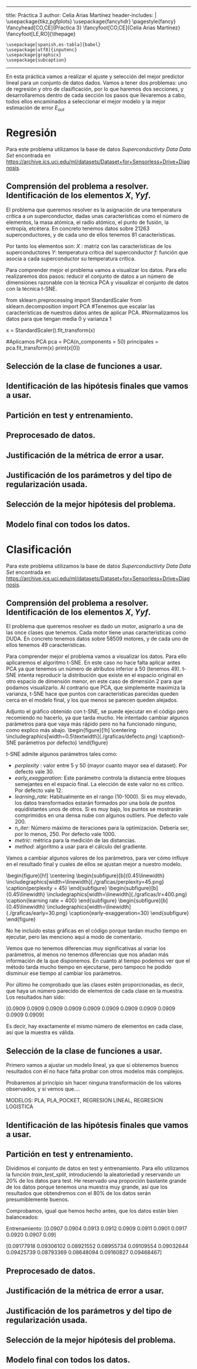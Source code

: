 
---
title: Práctica 3
author: Celia Arias Martínez
header-includes: |
    \usepackage{tikz,pgfplots}
    \usepackage{fancyhdr}
    \pagestyle{fancy}
    \fancyhead[CO,CE]{Pŕactica 3}
    \fancyfoot[CO,CE]{Celia Arias Martínez}
    \fancyfoot[LE,RO]{\thepage}
   
    \usepackage[spanish,es-tabla]{babel}
    \usepackage[utf8]{inputenc}
    \usepackage{graphicx}
    \usepackage{subcaption}
---


En esta práctica vamos a realizar el ajuste y selección del mejor predictor lineal para un conjunto de datos dados. Vamos a tener dos problemas: uno de regresión y otro de clasificación, por lo que haremos dos secciones, y desarrollaremos dentro de cada sección los pasos que llevaremos a cabo, todos ellos encaminados a seleccionar el mejor modelo y la mejor estimación de error $E_{out}$

# Regresión

Para este problema utilizamos la base de datos *Superconductivty Data Data Set* encontrada en https://archive.ics.uci.edu/ml/datasets/Dataset+for+Sensorless+Drive+Diagnosis.


## Comprensión del problema a resolver. Identificación de los elementos $X, Y y f$.

El problema que queremos resolver es la asignación de una temperatura crítica a un superconductor, dadas unas características como el número de elementos, la masa atómica, el radio atómico, el punto de fusión, la entropía, etcétera. En concreto tenemos datos sobre 21263 superconductores, y de cada uno de ellos tenemos 81 características. 

Por tanto los elementos son:
$X$ : matriz con las características de los superconductores
$Y$: temperatura crítica del superconductor
$f$: función que asocia a cada superconductor su temperatura crítica.

Para comprender mejor el problema vamos a visualizar los datos. Para ello realizaremos dos pasos: reducir el conjunto de datos a un número de dimensiones razonable con la técnica PCA y visualizar el conjunto de datos con la técnica t-SNE.

from sklearn.preprocessing import StandardScaler
from sklearn.decomposition import PCA
#Tenemos que escalar las características de nuestros datos antes de aplicar PCA.
#Normalizamos los datos para que tengan media 0 y varianza 1

x = StandardScaler().fit_transform(x)

#Aplicamos PCA
pca = PCA(n_components = 50)
principales = pca.fit_transform(x)
print(x[0])

## Selección de la clase de funciones a usar.


## Identificación de las hipótesis finales que vamos a usar.

## Partición en test y entrenamiento.

## Preprocesado de datos.

## Justificación de la métrica de error a usar.

## Justificación de los parámetros y del tipo de regularización usada.

## Selección de la mejor hipótesis del problema.

## Modelo final con todos los datos.




# Clasificación

Para este problema utilizamos la base de datos *Superconductivty Data Data Set* encontrada en https://archive.ics.uci.edu/ml/datasets/Dataset+for+Sensorless+Drive+Diagnosis.



## Comprensión del problema a resolver. Identificación de los elementos $X, Y y f$.

El problema que queremos resolver es dado un motor, asignarlo a una de las once clases que tenemos. Cada motor tiene unas características como DUDA. En concreto tenemos datos sobre 58509 motores, y de cada uno de ellos tenemos 49 características. 



Para comprender mejor el problema vamos a visualizar los datos. Para ello aplicaremos el algoritmo t-SNE. En este caso no hace falta aplicar antes PCA ya que tenemos un número de atributos inferior a 50 (tenemos 49). t-SNE intenta reproducir la distribución que existe en el espacio original en otro espacio de dimensión menor, en este caso de dimensión 2 para que podamos visualizarlo. Al contrario que PCA, que simplemente maximiza la varianza, t-SNE hace que puntos con características parecidas queden cerca en el modelo final, y los que menos se parecen queden alejados.

Adjunto el gráfico obtenido con t-SNE, se puede ejecutar en el código pero recomiendo no hacerlo, ya que tarda mucho. He intentado cambiar algunos parámetros para que vaya más rápido pero no ha funcionado ninguno, como explico más abajo.
\begin{figure}[!h]
\centering
\includegraphics[width=0.5\textwidth]{./graficas/defecto.png}
\caption{t-SNE parámetros por defecto}
\end{figure} 


t-SNE admite algunos parámetros tales como:

*  *perplexity* : valor entre 5 y 50 (mayor cuanto mayor sea el dataset). Por defecto vale 30.
* *early_exaggeration*: Este parámetro controla la distancia entre bloques semejantes en el espacio final. La elección de este valor no es crítico. Por defecto vale 12.
* *learning_rate*: Habitualmente en el rango (10-1000). Si es muy elevado, los datos transformados estarán formados por una bola de puntos equidistantes unos de otros. Si es muy bajo, los puntos se mostrarán comprimidos en una densa nube con algunos outliers. Poe defecto vale 200.
* *n_iter*: Número máximo de iteraciones para la optimización. Debería ser, por lo menos, 250. Por defecto vale 1000.
* *metric*: métrica para la medición de las distancias.
* *method*: algoritmo a usar para el cálculo del gradiente.

Vamos a cambiar algunos valores de los parámetros, para ver cómo influye en el resultado final y cuales de ellos se ajustan mejor a nuestro modelo.

\begin{figure}[h!]
\centering
\begin{subfigure}[b]{0.45\linewidth}
\includegraphics[width=\linewidth]{./graficas/perplexity=45.png}
\caption{perplexity = 45}
\end{subfigure}
\begin{subfigure}[b]{0.45\linewidth}
\includegraphics[width=\linewidth]{./graficas/lr=400.png}
\caption{learning rate = 400}
\end{subfigure}
\begin{subfigure}[b]{0.45\linewidth}
\includegraphics[width=\linewidth]{./graficas/early=30.png}
\caption{early-exaggeration=30}
\end{subfigure}
\end{figure} 

No he incluido estas gráficas en el código porque tardan mucho tiempo en ejecutar, pero las menciono aquí a modo de comentario.

Vemos que no tenemos diferencias muy significativas al variar los parámetros, al menos no tenemos diferencias que nos añadan más información de la que disponemos. En cuanto al tiempo podemos ver que el método tarda mucho tiempo en ejecutarse, pero tampoco he podido disminuir ese tiempo al cambiar los parámetros.


Por último he comprobado que las clases estén proporcionadas, es decir, que haya un número parecido de elementos de cada clase en la muestra. Los resultados han sido:

[0.0909 0.0909 0.0909 0.0909 0.0909 0.0909
 0.0909 0.0909 0.0909 0.0909 0.0909]

Es decir, hay exactamente el mismo número de elementos en cada clase, así que la muestra es válida.

## Selección de la clase de funciones a usar.

Primero vamos a ajustar un modelo lineal, ya que si obtenemos buenos resultados con él no hace falta probar con otros modelos más complejos.

Probaremos al principio sin hacer ninguna transformación de los valores observados, y si vemos que....

MODELOS: PLA, PLA_POCKET, REGRESION LINEAL, REGRESION LOGISTICA


## Identificación de las hipótesis finales que vamos a usar.

## Partición en test y entrenamiento.

Dividimos el conjunto de datos en test y entrenamiento. Para ello utilizamos la función *train_test_split*, introduciendo la aleatoriedad y reservando un 20% de los datos para test. He reservado una proporción bastante grande de los datos porque tenemos una muestra muy grande, así que los resultados que obtendremos con el 80% de los datos serán presumiblemente buenos.

Comprobamos, igual que hemos hecho antes, que los datos están bien balanceados:

Entrenamiento:
 [0.0907 0.0904 0.0913 0.0912 0.0909 0.0911
 0.0901  0.0917 0.0920 0.0907 0.09]

 [0.09177918 0.09306102 0.08921552 0.08955734 0.09109554 0.09032644
 0.09425739 0.08793369 0.08648094 0.09160827 0.09468467]
## Preprocesado de datos.

## Justificación de la métrica de error a usar.

## Justificación de los parámetros y del tipo de regularización usada.

## Selección de la mejor hipótesis del problema.

## Modelo final con todos los datos.